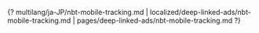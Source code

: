 {? multilang/ja-JP/nbt-mobile-tracking.md | localized/deep-linked-ads/nbt-mobile-tracking.md | pages/deep-linked-ads/nbt-mobile-tracking.md ?}
